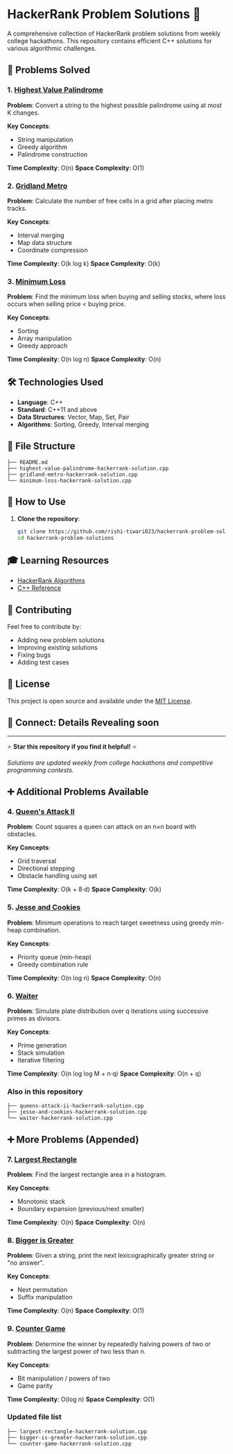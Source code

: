 # HackerRank Problem Solutions 🚀

A comprehensive collection of HackerRank problem solutions from weekly college hackathons. This repository contains efficient C++ solutions for various algorithmic challenges.

## 🎯 Problems Solved

### 1. [Highest Value Palindrome](highest-value-palindrome-hackerrank-solution.cpp)
**Problem**: Convert a string to the highest possible palindrome using at most K changes.

**Key Concepts**:
- String manipulation
- Greedy algorithm
- Palindrome construction

**Time Complexity**: O(n)
**Space Complexity**: O(1)

### 2. [Gridland Metro](gridland-metro-hackerrank-solution.cpp)
**Problem**: Calculate the number of free cells in a grid after placing metro tracks.

**Key Concepts**:
- Interval merging
- Map data structure
- Coordinate compression

**Time Complexity**: O(k log k)
**Space Complexity**: O(k)

### 3. [Minimum Loss](minimum-loss-hackerrank-solution.cpp)
**Problem**: Find the minimum loss when buying and selling stocks, where loss occurs when selling price < buying price.

**Key Concepts**:
- Sorting
- Array manipulation
- Greedy approach

**Time Complexity**: O(n log n)
**Space Complexity**: O(n)

## 🛠️ Technologies Used

- **Language**: C++
- **Standard**: C++11 and above
- **Data Structures**: Vector, Map, Set, Pair
- **Algorithms**: Sorting, Greedy, Interval merging

## 📁 File Structure

```
├── README.md
├── highest-value-palindrome-hackerrank-solution.cpp
├── gridland-metro-hackerrank-solution.cpp
└── minimum-loss-hackerrank-solution.cpp
```

## 🚀 How to Use

1. **Clone the repository**:
   ```bash
   git clone https://github.com/rishi-tiwari023/hackerrank-problem-solutions.git
   cd hackerrank-problem-solutions
   ```

## 🎓 Learning Resources

- [HackerRank Algorithms](https://www.hackerrank.com/domains/algorithms)
- [C++ Reference](https://en.cppreference.com/)

## 🤝 Contributing

Feel free to contribute by:
- Adding new problem solutions
- Improving existing solutions
- Fixing bugs
- Adding test cases

## 📄 License

This project is open source and available under the [MIT License](LICENSE).

## 🔗 Connect: Details Revealing soon
---

⭐ **Star this repository if you find it helpful!** ⭐

*Solutions are updated weekly from college hackathons and competitive programming contests.*

## ➕ Additional Problems Available

### 4. [Queen's Attack II](queens-attack-ii-hackerrank-solution.cpp)
**Problem**: Count squares a queen can attack on an n×n board with obstacles.

**Key Concepts**:
- Grid traversal
- Directional stepping
- Obstacle handling using set

**Time Complexity**: O(k + 8·d)
**Space Complexity**: O(k)

### 5. [Jesse and Cookies](jesse-and-cookies-hackerrank-solution.cpp)
**Problem**: Minimum operations to reach target sweetness using greedy min-heap combination.

**Key Concepts**:
- Priority queue (min-heap)
- Greedy combination rule

**Time Complexity**: O(n log n)
**Space Complexity**: O(n)

### 6. [Waiter](waiter-hackerrank-solution.cpp)
**Problem**: Simulate plate distribution over q iterations using successive primes as divisors.

**Key Concepts**:
- Prime generation
- Stack simulation
- Iterative filtering

**Time Complexity**: O(n log log M + n·q)
**Space Complexity**: O(n + q)

### Also in this repository
```
├── queens-attack-ii-hackerrank-solution.cpp
├── jesse-and-cookies-hackerrank-solution.cpp
└── waiter-hackerrank-solution.cpp
```

## ➕ More Problems (Appended)

### 7. [Largest Rectangle](largest-rectangle-hackerrank-solution.cpp)
**Problem**: Find the largest rectangle area in a histogram.

**Key Concepts**:
- Monotonic stack
- Boundary expansion (previous/next smaller)

**Time Complexity**: O(n)
**Space Complexity**: O(n)

### 8. [Bigger is Greater](bigger-is-greater-hackerrank-solution.cpp)
**Problem**: Given a string, print the next lexicographically greater string or "no answer".

**Key Concepts**:
- Next permutation
- Suffix manipulation

**Time Complexity**: O(n)
**Space Complexity**: O(1)

### 9. [Counter Game](counter-game-hackerrank-solution.cpp)
**Problem**: Determine the winner by repeatedly halving powers of two or subtracting the largest power of two less than n.

**Key Concepts**:
- Bit manipulation / powers of two
- Game parity

**Time Complexity**: O(log n)
**Space Complexity**: O(1)

### Updated file list
```
├── largest-rectangle-hackerrank-solution.cpp
├── bigger-is-greater-hackerrank-solution.cpp
└── counter-game-hackerrank-solution.cpp
```
